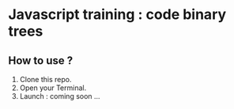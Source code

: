 # Javascript training : code binary trees
## How to use ?
1. Clone this repo.
2. Open your Terminal.
3. Launch : coming soon ...


